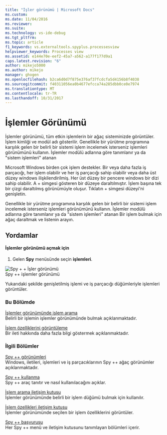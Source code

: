 ```yaml
---
title: "İşler görünümü | Microsoft Docs"
ms.custom: 
ms.date: 11/04/2016
ms.reviewer: 
ms.suite: 
ms.technology: vs-ide-debug
ms.tgt_pltfrm: 
ms.topic: article
f1_keywords: vs.externaltools.spyplus.processesview
helpviewer_keywords: Processes view
ms.assetid: e144e70e-eef2-45a7-a562-a177f177d9a1
caps.latest.revision: "6"
author: mikejo5000
ms.author: mikejo
manager: ghogen
ms.openlocfilehash: b2ca6d0d7f875e376af37fcdcfa5d4156b8f4038
ms.sourcegitcommit: f40311056ea0b4677efcca74a285dbb0ce0e7974
ms.translationtype: MT
ms.contentlocale: tr-TR
ms.lasthandoff: 10/31/2017
---
```

# <a name="processes-view"></a>İşlemler Görünümü
İşlemler görünümü, tüm etkin işlemlerin bir ağaç sisteminizde görüntüler. İşlem kimliği ve modül adı gösterilir. Genellikle bir yürütme programına karşılık gelen bir belirli bir sistemi işlem incelemek isterseniz işlemleri görünümünü kullanın. İşlemler modülü adlarına göre tanımlanır ya da "sistem işlemleri" atanan  
  
 Microsoft Windows birden çok işlem destekler. Bir veya daha fazla iş parçacığı, her işlem olabilir ve her iş parçacığı sahip olabilir veya daha üst düzey windows ilişkilendirilmiş. Her üst düzey bir pencere windows bir dizi sahip olabilir. A + simgesi gösteren bir düzeye daraltılmıştır. İşlem başına tek bir çizgi daraltılmış görünümüyle oluşur. Tıklatın + simgesi düzeyi'ni genişletin.  
  
 Genellikle bir yürütme programına karşılık gelen bir belirli bir sistemi işlem incelemek isterseniz işlemleri görünümünü kullanın. İşlemler modülü adlarına göre tanımlanır ya da "sistem işlemleri" atanan Bir işlem bulmak için ağaç daraltmak ve listenin arayın.  
  
## <a name="procedures"></a>Yordamlar  
  
#### <a name="to-open-the-processes-view"></a>İşlemler görünümü açmak için  
  
1.  Gelen **Spy** menüsünde seçin **işlemleri**.  
  
 ![Spy &#43; &#43; İşler görünümü](../debugger/media/spy--_processes.png "Spy ++ _Processes")  
Spy ++ işlemler görünümü  
  
 Yukarıdaki şekilde genişletilmiş işlemi ve iş parçacığı düğümleriyle işlemleri görüntüler.  
  
### <a name="in-this-section"></a>Bu Bölümde  
 [İşlemler görünümünde işlem arama](../debugger/how-to-search-for-a-process-in-processes-view.md)  
 Belirli bir işlemin işlemler görünümünde bulmak açıklanmaktadır.  
  
 [İşlem özelliklerini görüntüleme](../debugger/how-to-display-process-properties.md)  
 Bir ileti hakkında daha fazla bilgi göstermek açıklanmaktadır.  
  
### <a name="related-sections"></a>İlgili Bölümler  
 [Spy ++ görünümleri](../debugger/spy-increment-views.md)  
 Windows, iletileri, işlemleri ve iş parçacıklarının Spy ++ ağaç görünümler açıklanmaktadır.  
  
 [Spy ++ kullanma](../debugger/using-spy-increment.md)  
 Spy ++ araç tanıtır ve nasıl kullanılacağını açıklar.  
  
 [İşlem arama iletişim kutusu](../debugger/process-search-dialog-box.md)  
 İşlemler görünümünde belirli bir işlem düğümü bulmak için kullanılır.  
  
 [İşlem özellikleri iletişim kutusu](../debugger/process-properties-dialog-box.md)  
 İşlemler görünümünde seçilen bir işlem özelliklerini görüntüler.  
  
 [Spy ++ başvurusu](../debugger/spy-increment-reference.md)  
 Her Spy ++ menü ve iletişim kutusunu tanımlayan bölümleri içerir.